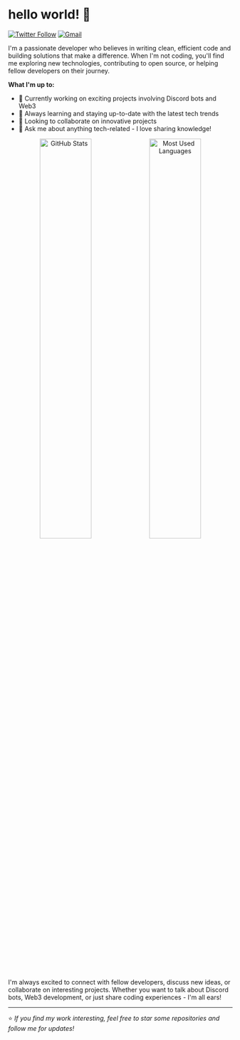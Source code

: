 # hello world! 👋

[![Twitter Follow](https://img.shields.io/twitter/follow/__nobledev_?color=1DA1F2&logo=twitter&style=for-the-badge)](https://twitter.com/_nobledev) [![Gmail](https://img.shields.io/badge/Gmail-D14836?style=for-the-badge&logo=gmail&logoColor=white)](mailto:basilgoodluck22@gmail.com)

I'm a passionate developer who believes in writing clean, efficient code and building solutions that make a difference. When I'm not coding, you'll find me exploring new technologies, contributing to open source, or helping fellow developers on their journey.

**What I'm up to:**
- 🔭 Currently working on exciting projects involving Discord bots and Web3
- 🌱 Always learning and staying up-to-date with the latest tech trends
- 👯 Looking to collaborate on innovative projects
- 💬 Ask me about anything tech-related - I love sharing knowledge!

<div align="center">
  <img src="https://github-readme-stats.vercel.app/api?username=basilgoodluck&show_icons=true&theme=transparent&hide_border=true&title_color=586069&text_color=586069&icon_color=586069" alt="GitHub Stats" width="48%" />
  <img src="https://github-readme-stats.vercel.app/api/top-langs?username=basilgoodluck&show_icons=true&locale=en&layout=compact&theme=transparent&hide_border=true&title_color=586069&text_color=586069" alt="Most Used Languages" width="48%" />
</div>

I'm always excited to connect with fellow developers, discuss new ideas, or collaborate on interesting projects. Whether you want to talk about Discord bots, Web3 development, or just share coding experiences - I'm all ears!

---

⭐️ *If you find my work interesting, feel free to star some repositories and follow me for updates!*
